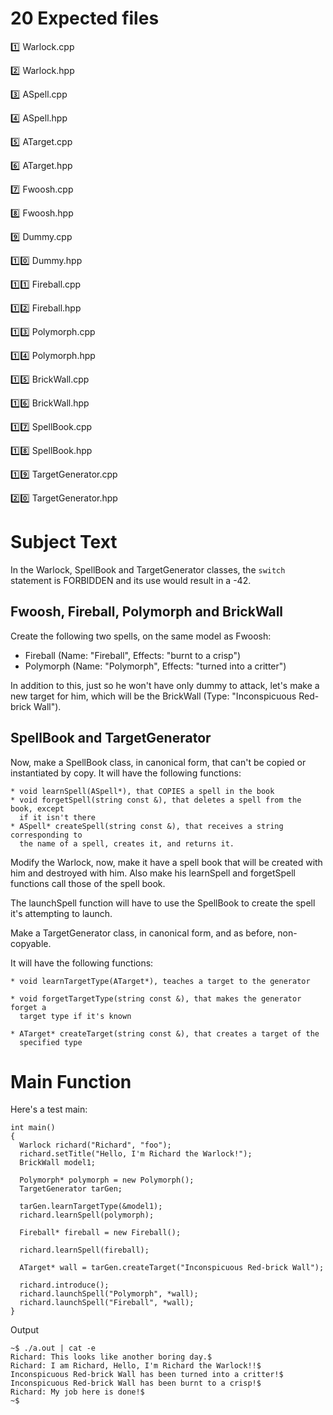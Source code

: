 # 20 Expected files

:one: Warlock.cpp
 
:two: Warlock.hpp

:three: ASpell.cpp 

:four: ASpell.hpp

:five: ATarget.cpp 

:six: ATarget.hpp

:seven: Fwoosh.cpp 

:eight: Fwoosh.hpp

:nine: Dummy.cpp 

:one::zero: Dummy.hpp

:one::one: Fireball.cpp 

:one::two: Fireball.hpp
				   
:one::three: Polymorph.cpp

:one::four: Polymorph.hpp
				   
:one::five: BrickWall.cpp

:one::six: BrickWall.hpp
				   
:one::seven: SpellBook.cpp

:one::eight: SpellBook.hpp
				   
:one::nine: TargetGenerator.cpp

:two::zero: TargetGenerator.hpp

# Subject Text

In the Warlock, SpellBook and TargetGenerator classes, the ```switch``` statement is
FORBIDDEN and its use would result in a -42.

## Fwoosh, Fireball, Polymorph and BrickWall

Create the following two spells, on the same model as Fwoosh:

* Fireball (Name: "Fireball", Effects: "burnt to a crisp")
* Polymorph (Name: "Polymorph", Effects: "turned into a critter")

In addition to this, just so he won't have only dummy to attack, let's make a
new target for him, which will be the BrickWall (Type: "Inconspicuous Red-brick Wall").

## SpellBook and TargetGenerator

Now, make a SpellBook class, in canonical form, that can't be copied or instantiated
by copy. It will have the following functions:

```
* void learnSpell(ASpell*), that COPIES a spell in the book
* void forgetSpell(string const &), that deletes a spell from the book, except
  if it isn't there
* ASpell* createSpell(string const &), that receives a string corresponding to
  the name of a spell, creates it, and returns it.
```

Modify the Warlock, now, make it have a spell book that will be created with him and destroyed with him. Also make his learnSpell and forgetSpell functions call those of the spell book.

The launchSpell function will have to use the SpellBook to create the spell it's attempting to launch.

Make a TargetGenerator class, in canonical form, and as before, non-copyable.

It will have the following functions:
```
* void learnTargetType(ATarget*), teaches a target to the generator

* void forgetTargetType(string const &), that makes the generator forget a
  target type if it's known

* ATarget* createTarget(string const &), that creates a target of the
  specified type
```

# Main Function
Here's a test main:
```
int main()
{
  Warlock richard("Richard", "foo");
  richard.setTitle("Hello, I'm Richard the Warlock!");
  BrickWall model1;

  Polymorph* polymorph = new Polymorph();
  TargetGenerator tarGen;

  tarGen.learnTargetType(&model1);
  richard.learnSpell(polymorph);

  Fireball* fireball = new Fireball();

  richard.learnSpell(fireball);

  ATarget* wall = tarGen.createTarget("Inconspicuous Red-brick Wall");

  richard.introduce();
  richard.launchSpell("Polymorph", *wall);
  richard.launchSpell("Fireball", *wall);
}
```
Output
```
~$ ./a.out | cat -e
Richard: This looks like another boring day.$
Richard: I am Richard, Hello, I'm Richard the Warlock!!$
Inconspicuous Red-brick Wall has been turned into a critter!$
Inconspicuous Red-brick Wall has been burnt to a crisp!$
Richard: My job here is done!$
~$
```

